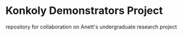 # Konkoly Demonstrators Project
repository for collaboration on Anett's undergraduate research project
